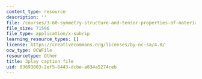 ```yaml
---
content_type: resource
description: ''
file: /courses/3-60-symmetry-structure-and-tensor-properties-of-materials-fall-2005/836938032ef56443dcbea834a5274ceb_XYKEtZiierI.srt
file_size: 71596
file_type: application/x-subrip
learning_resource_types: []
license: https://creativecommons.org/licenses/by-nc-sa/4.0/
ocw_type: OCWFile
resourcetype: Other
title: 3play caption file
uid: 83693803-2ef5-6443-dcbe-a834a5274ceb
---
```

